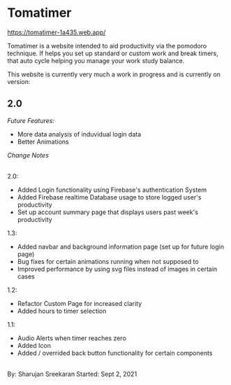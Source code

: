 <h1>Tomatimer</h1>

https://tomatimer-1a435.web.app/

Tomatimer is a website intended to aid productivity via the pomodoro technique. If helps you set up standard or custom work and break timers, that auto cycle helping you manage your work study balance.

This website is currently very much a work in progress and is currently on version:

<h2> 2.0 </h2>

<em>Future Features:</em>
<br>
* More data analysis of induvidual login data
* Better Animations

<i> Change Notes </i>
<br> <br>

2.0:

- Added Login functionality using Firebase's authentication System
- Added Firebase realtime Database usage to store logged user's productivity
- Set up account summary page that displays users past week's productivity

1.3:

- Added navbar and background information page (set up for future login page)
- Bug fixes for certain animations running when not supposed to
- Improved performance by using svg files instead of images in certain cases

1.2:

- Refactor Custom Page for increased clarity
- Added hours to timer selection

1.1:

- Audio Alerts when timer reaches zero
- Added Icon
- Added / overrided back button functionality for certain components

<br>
By: Sharujan Sreekaran
Started: Sept 2, 2021
